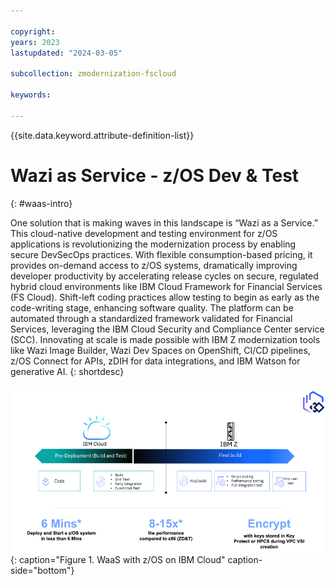 ```yaml
---

copyright:
years: 2023
lastupdated: "2024-03-05"

subcollection: zmodernization-fscloud

keywords:

---
```


{{site.data.keyword.attribute-definition-list}}

# Wazi as Service - z/OS Dev & Test
{: #waas-intro}

One solution that is making waves in this landscape is “Wazi as a Service.” This cloud-native development and testing environment for z/OS applications is revolutionizing the modernization process by enabling secure DevSecOps practices. With flexible consumption-based pricing, it provides on-demand access to z/OS systems, dramatically improving developer productivity by accelerating release cycles on secure, regulated hybrid cloud environments like IBM Cloud Framework for Financial Services (FS Cloud). Shift-left coding practices allow testing to begin as early as the code-writing stage, enhancing software quality. The platform can be automated through a standardized framework validated for Financial Services, leveraging the IBM Cloud Security and Compliance Center service (SCC). Innovating at scale is made possible with IBM Z modernization tools like Wazi Image Builder, Wazi Dev Spaces on OpenShift, CI/CD pipelines, z/OS Connect for APIs, zDIH for data integrations, and IBM Watson for generative AI.
{: shortdesc}

![WaziIntro-Image](images/wazi-intro.png){: caption="Figure 1. WaaS with z/OS on IBM Cloud" caption-side="bottom"}